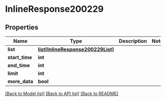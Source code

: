# InlineResponse200229

## Properties
Name | Type | Description | Notes
------------ | ------------- | ------------- | -------------
**list** | [**list[InlineResponse200229List]**](InlineResponse200229List.md) |  | 
**start_time** | **int** |  | 
**end_time** | **int** |  | 
**limit** | **int** |  | 
**more_data** | **bool** |  | 

[[Back to Model list]](../README.md#documentation-for-models) [[Back to API list]](../README.md#documentation-for-api-endpoints) [[Back to README]](../README.md)

